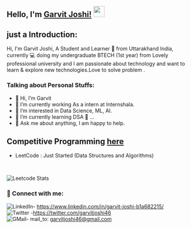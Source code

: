 
## Hello, I'm [Garvit Joshi!](https://google.com) <img src="https://raw.githubusercontent.com/MartinHeinz/MartinHeinz/master/wave.gif" width="30px"> 

## just a Introduction:
Hi, I'm Garvit Joshi, A Student and Learner 🚀 from Uttarakhand India, currently 💻 doing my undergraduate BTECH (1st year) from Lovely professional university and I am passionate about technology and want to learn & explore new technologies.Love to solve problem . 

### Talking about Personal Stuffs:

- 👋 Hi, I’m Garvit
- 👀 I’m currently working As a intern at Internshala.
- 👀 I’m interested in Data Science, ML, AI.
- 🌱 I’m currently learning DSA 🤟 ...
- 💬 Ask me about anything, I am happy to help.

## Competitive Programming [here](https://www.google.com)
- LeetCode : Just Started (Data Structures and Algorithms)
 <br>

 ![Leetcode Stats](https://leetcode.card.workers.dev/Garvit46?theme=default&font=baloo&extension=null)
 <br>
 ### 🤝 Connect with me:
 ![LinkedIn](https://img.shields.io/badge/LinkedIn-0077B5?style=for-the-badge&logo=linkedin&logoColor=white)- https://www.linkedin.com/in/garvit-joshi-b1a682215/
 <br>
![Twitter](https://img.shields.io/badge/Twitter-1DA1F2?style=for-the-badge&logo=twitter&logoColor=white) -https://twitter.com/garvitjoshi46
 <br>
 ![GMail](https://img.shields.io/badge/Gmail-D14836?style=for-the-badge&logo=gmail&logoColor=white)- mail_to: garvitjoshi46@gmail.com

